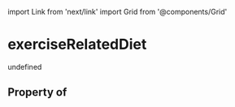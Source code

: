 import Link from 'next/link'
import Grid from '@components/Grid'

# exerciseRelatedDiet

undefined

## Property of



